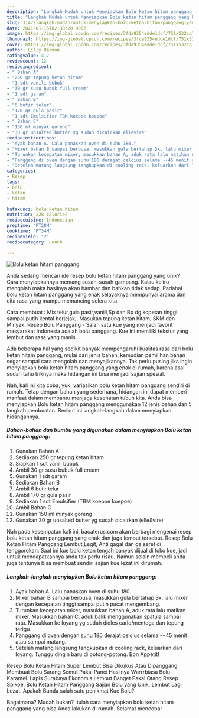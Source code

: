 ```yaml
---
description: "Langkah Mudah untuk Menyiapkan Bolu ketan hitam panggang yang Enak Banget"
title: "Langkah Mudah untuk Menyiapkan Bolu ketan hitam panggang yang Enak Banget"
slug: 3147-langkah-mudah-untuk-menyiapkan-bolu-ketan-hitam-panggang-yang-enak-banget
date: 2021-01-15T02:38:20.906Z
image: https://img-global.cpcdn.com/recipes/3fda9354edde1dcf/751x532cq70/bolu-ketan-hitam-panggang-foto-resep-utama.jpg
thumbnail: https://img-global.cpcdn.com/recipes/3fda9354edde1dcf/751x532cq70/bolu-ketan-hitam-panggang-foto-resep-utama.jpg
cover: https://img-global.cpcdn.com/recipes/3fda9354edde1dcf/751x532cq70/bolu-ketan-hitam-panggang-foto-resep-utama.jpg
author: Lilly Harmon
ratingvalue: 4.7
reviewcount: 12
recipeingredient:
- " Bahan A"
- "250 gr tepung ketan hitam"
- "1 sdt vanili bubuk"
- "30 gr susu bubuk full cream"
- "1 sdt garam"
- " Bahan B"
- "6 butir telur"
- "170 gr gula pasir"
- "1 sdt Emulsifier TBM koepoe koepoe"
- " Bahan C"
- "150 ml minyak goreng"
- "30 gr unsalted butter yg sudah dicairkan ellevire"
recipeinstructions:
- "Ayak bahan A. Lalu panaskan oven di suhu 180."
- "Mixer bahan B sampai berbusa, masukkan gula bertahap 3x, lalu mixer dengan kecepatan tinggi sampai putih pucat mengembang."
- "Turunkan kecepatan mixer, masukkan bahan A, aduk rata lalu matikan mixer. Masukkan bahan C, aduk balik menggunakan spatula sampai rata. Masukkan ke loyang yg sudah dioles carlo/mentega dan tepung terigu."
- "Panggang di oven dengan suhu 180 derajat celcius selama -+45 menit atau sampai matang."
- "Setelah matang langsung tangkupkan di cooling rack, keluarkan dari loyang. Tunggu dingin baru di potong-potong. Bon Appétit!"
categories:
- Resep
tags:
- bolu
- ketan
- hitam

katakunci: bolu ketan hitam 
nutrition: 228 calories
recipecuisine: Indonesian
preptime: "PT28M"
cooktime: "PT34M"
recipeyield: "2"
recipecategory: Lunch

---
```



![Bolu ketan hitam panggang](https://img-global.cpcdn.com/recipes/3fda9354edde1dcf/751x532cq70/bolu-ketan-hitam-panggang-foto-resep-utama.jpg)

Anda sedang mencari ide resep bolu ketan hitam panggang yang unik? Cara menyiapkannya memang susah-susah gampang. Kalau keliru mengolah maka hasilnya akan hambar dan bahkan tidak sedap. Padahal bolu ketan hitam panggang yang enak selayaknya mempunyai aroma dan cita rasa yang mampu memancing selera kita.

Cara membuat : Mix telur,gula pasir,vanili,Sp dan Bp dg kcpetan tinggi sampai putih kental berjejak,, Masukan tepung ketan hitam, SKM dan Minyak. Resep Bolu Panggang - Salah satu kue yang menjadi favorit masyarakat Indonesia adalah bolu panggang. Kue ini memiliki tekstur yang lembut dan rasa yang manis.

Ada beberapa hal yang sedikit banyak mempengaruhi kualitas rasa dari bolu ketan hitam panggang, mulai dari jenis bahan, kemudian pemilihan bahan segar sampai cara mengolah dan menyajikannya. Tak perlu pusing jika ingin menyiapkan bolu ketan hitam panggang yang enak di rumah, karena asal sudah tahu triknya maka hidangan ini bisa menjadi sajian spesial.


Nah, kali ini kita coba, yuk, variasikan bolu ketan hitam panggang sendiri di rumah. Tetap dengan bahan yang sederhana, hidangan ini dapat memberi manfaat dalam membantu menjaga kesehatan tubuh kita. Anda bisa menyiapkan Bolu ketan hitam panggang menggunakan 12 jenis bahan dan 5 langkah pembuatan. Berikut ini langkah-langkah dalam menyiapkan hidangannya.

<!--inarticleads1-->

##### Bahan-bahan dan bumbu yang digunakan dalam menyiapkan Bolu ketan hitam panggang:

1. Gunakan  Bahan A
1. Sediakan 250 gr tepung ketan hitam
1. Siapkan 1 sdt vanili bubuk
1. Ambil 30 gr susu bubuk full cream
1. Gunakan 1 sdt garam
1. Sediakan  Bahan B
1. Ambil 6 butir telur
1. Ambil 170 gr gula pasir
1. Sediakan 1 sdt Emulsifier (TBM koepoe koepoe)
1. Ambil  Bahan C
1. Gunakan 150 ml minyak goreng
1. Gunakan 30 gr unsalted butter yg sudah dicairkan (elle&amp;vire)


Nah pada kesempatan kali ini, bacaterus.com akan berbagi mengenai resep bolu ketan hitam panggang yang enak dan juga lembut tersebut. Resep Bolu Ketan Hitam Panggang Lembut,Legit, Anti gagal dan ga seret di tenggorokan. Saat ini kue bolu ketan tengah banyak dijual di toko kue, jadi untuk mendapatkannya anda tak perlu risau. Namun selain membeli anda juga tentunya bisa membuat sendiri sajian kue lezat ini dirumah. 

<!--inarticleads2-->

##### Langkah-langkah menyiapkan Bolu ketan hitam panggang:

1. Ayak bahan A. Lalu panaskan oven di suhu 180.
1. Mixer bahan B sampai berbusa, masukkan gula bertahap 3x, lalu mixer dengan kecepatan tinggi sampai putih pucat mengembang.
1. Turunkan kecepatan mixer, masukkan bahan A, aduk rata lalu matikan mixer. Masukkan bahan C, aduk balik menggunakan spatula sampai rata. Masukkan ke loyang yg sudah dioles carlo/mentega dan tepung terigu.
1. Panggang di oven dengan suhu 180 derajat celcius selama -+45 menit atau sampai matang.
1. Setelah matang langsung tangkupkan di cooling rack, keluarkan dari loyang. Tunggu dingin baru di potong-potong. Bon Appétit!


Resep Bolu Ketan Hitam Super Lembut Bisa Dikukus Atau Dipanggang. Membuat Bolu Sarang Semut Pakai Panci Hasilnya Warrrbiasa Bolu Karamel. Lapis Surabaya Ekonomis Lembut Banget Pakai Otang Resep Spikoe. Bolu Ketan Hitam Panggang Sajian Bolu yang Unik, Lembut Lagi Lezat. Apakah Bunda salah satu penikmat Kue Bolu? 

Bagaimana? Mudah bukan? Itulah cara menyiapkan bolu ketan hitam panggang yang bisa Anda lakukan di rumah. Selamat mencoba!
